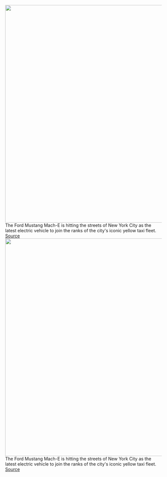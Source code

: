 <img src='https://cdn.vox-cdn.com/thumbor/bKfVAXx4wWWDd7f5lwuXj8sCc68=/0x0:1260x840/1200x800/filters:focal(530x320:730x520)/cdn.vox-cdn.com/uploads/chorus_image/image/70297161/RearMidtown.0.jpg' width='700px' /><br/>
The Ford Mustang Mach-E is hitting the streets of New York City as the latest electric vehicle to join the ranks of the city's iconic yellow taxi fleet.
<a href='https://www.theverge.com/2021/12/20/22846324/ford-mustang-mach-e-yellow-taxi-nyc-gravity'> Source <a/><img src='https://cdn.vox-cdn.com/thumbor/bKfVAXx4wWWDd7f5lwuXj8sCc68=/0x0:1260x840/1200x800/filters:focal(530x320:730x520)/cdn.vox-cdn.com/uploads/chorus_image/image/70297161/RearMidtown.0.jpg' width='700px' /><br/>
The Ford Mustang Mach-E is hitting the streets of New York City as the latest electric vehicle to join the ranks of the city's iconic yellow taxi fleet.
<a href='https://www.theverge.com/2021/12/20/22846324/ford-mustang-mach-e-yellow-taxi-nyc-gravity'> Source <a/>